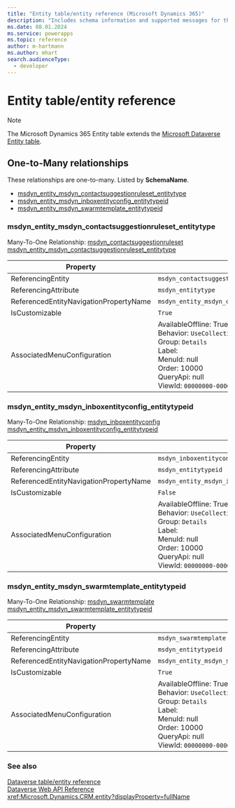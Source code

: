 ```yaml
---
title: "Entity table/entity reference (Microsoft Dynamics 365)"
description: "Includes schema information and supported messages for the Entity table/entity with Microsoft Dynamics 365."
ms.date: 08.01.2024
ms.service: powerapps
ms.topic: reference
author: m-hartmann
ms.author: mhart
search.audienceType: 
  - developer
---
```


# Entity table/entity reference



> [!NOTE]
> The Microsoft Dynamics 365 Entity table extends the [Microsoft Dataverse Entity table](/power-apps/developer/data-platform/reference/entities/entity).




## One-to-Many relationships

These relationships are one-to-many. Listed by **SchemaName**.

- [msdyn_entity_msdyn_contactsuggestionruleset_entitytype](#BKMK_msdyn_entity_msdyn_contactsuggestionruleset_entitytype)
- [msdyn_entity_msdyn_inboxentityconfig_entitytypeid](#BKMK_msdyn_entity_msdyn_inboxentityconfig_entitytypeid)
- [msdyn_entity_msdyn_swarmtemplate_entitytypeid](#BKMK_msdyn_entity_msdyn_swarmtemplate_entitytypeid)

### <a name="BKMK_msdyn_entity_msdyn_contactsuggestionruleset_entitytype"></a> msdyn_entity_msdyn_contactsuggestionruleset_entitytype

Many-To-One Relationship: [msdyn_contactsuggestionruleset msdyn_entity_msdyn_contactsuggestionruleset_entitytype](msdyn_contactsuggestionruleset.md#BKMK_msdyn_entity_msdyn_contactsuggestionruleset_entitytype)

|Property|Value|
|---|---|
|ReferencingEntity|`msdyn_contactsuggestionruleset`|
|ReferencingAttribute|`msdyn_entitytype`|
|ReferencedEntityNavigationPropertyName|`msdyn_entity_msdyn_contactsuggestionruleset_entitytype`|
|IsCustomizable|`True`|
|AssociatedMenuConfiguration|AvailableOffline: True<br />Behavior: `UseCollectionName`<br />Group: `Details`<br />Label: <br />MenuId: null<br />Order: 10000<br />QueryApi: null<br />ViewId: `00000000-0000-0000-0000-000000000000`|

### <a name="BKMK_msdyn_entity_msdyn_inboxentityconfig_entitytypeid"></a> msdyn_entity_msdyn_inboxentityconfig_entitytypeid

Many-To-One Relationship: [msdyn_inboxentityconfig msdyn_entity_msdyn_inboxentityconfig_entitytypeid](msdyn_inboxentityconfig.md#BKMK_msdyn_entity_msdyn_inboxentityconfig_entitytypeid)

|Property|Value|
|---|---|
|ReferencingEntity|`msdyn_inboxentityconfig`|
|ReferencingAttribute|`msdyn_entitytypeid`|
|ReferencedEntityNavigationPropertyName|`msdyn_entity_msdyn_inboxentityconfig_entitytypeid`|
|IsCustomizable|`False`|
|AssociatedMenuConfiguration|AvailableOffline: True<br />Behavior: `UseCollectionName`<br />Group: `Details`<br />Label: <br />MenuId: null<br />Order: 10000<br />QueryApi: null<br />ViewId: `00000000-0000-0000-0000-000000000000`|

### <a name="BKMK_msdyn_entity_msdyn_swarmtemplate_entitytypeid"></a> msdyn_entity_msdyn_swarmtemplate_entitytypeid

Many-To-One Relationship: [msdyn_swarmtemplate msdyn_entity_msdyn_swarmtemplate_entitytypeid](msdyn_swarmtemplate.md#BKMK_msdyn_entity_msdyn_swarmtemplate_entitytypeid)

|Property|Value|
|---|---|
|ReferencingEntity|`msdyn_swarmtemplate`|
|ReferencingAttribute|`msdyn_entitytypeid`|
|ReferencedEntityNavigationPropertyName|`msdyn_entity_msdyn_swarmtemplate_entitytypeid`|
|IsCustomizable|`True`|
|AssociatedMenuConfiguration|AvailableOffline: True<br />Behavior: `UseCollectionName`<br />Group: `Details`<br />Label: <br />MenuId: null<br />Order: 10000<br />QueryApi: null<br />ViewId: `00000000-0000-0000-0000-000000000000`|



### See also

[Dataverse table/entity reference](../about-entity-reference.md)  
[Dataverse Web API Reference](/power-apps/developer/data-platform/webapi/reference/about)   
<xref:Microsoft.Dynamics.CRM.entity?displayProperty=fullName>
